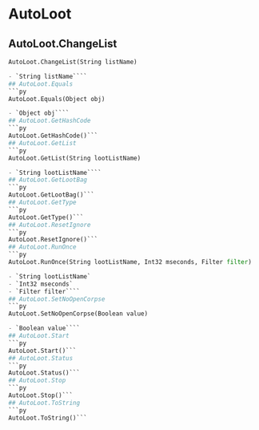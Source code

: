 # AutoLoot

## AutoLoot.ChangeList
```py
AutoLoot.ChangeList(String listName)

- `String listName````
## AutoLoot.Equals
```py
AutoLoot.Equals(Object obj)

- `Object obj````
## AutoLoot.GetHashCode
```py
AutoLoot.GetHashCode()```
## AutoLoot.GetList
```py
AutoLoot.GetList(String lootListName)

- `String lootListName````
## AutoLoot.GetLootBag
```py
AutoLoot.GetLootBag()```
## AutoLoot.GetType
```py
AutoLoot.GetType()```
## AutoLoot.ResetIgnore
```py
AutoLoot.ResetIgnore()```
## AutoLoot.RunOnce
```py
AutoLoot.RunOnce(String lootListName, Int32 mseconds, Filter filter)

- `String lootListName` 
- `Int32 mseconds` 
- `Filter filter````
## AutoLoot.SetNoOpenCorpse
```py
AutoLoot.SetNoOpenCorpse(Boolean value)

- `Boolean value````
## AutoLoot.Start
```py
AutoLoot.Start()```
## AutoLoot.Status
```py
AutoLoot.Status()```
## AutoLoot.Stop
```py
AutoLoot.Stop()```
## AutoLoot.ToString
```py
AutoLoot.ToString()```